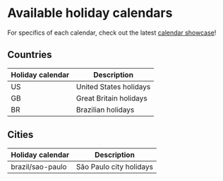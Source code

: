 # Available holiday calendars

For specifics of each calendar, check out the latest [calendar showcase](https://luciolucio.github.io/holi/)!

## Countries

| Holiday calendar | Description            |
|------------------|------------------------|
| US               | United States holidays |
| GB               | Great Britain holidays |
| BR               | Brazilian holidays     |

## Cities

| Holiday calendar | Description             |
|------------------|-------------------------|
| brazil/sao-paulo | São Paulo city holidays |
